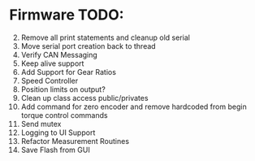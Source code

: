 # Firmware TODO:
2.  Remove all print statements and cleanup old serial
3.  Move serial port creation back to thread
5.  Verify CAN Messaging
6.  Keep alive support
7.  Add Support for Gear Ratios
8.  Speed Controller
9.  Position limits on output?
10. Clean up class access public/privates
11. Add command for zero encoder and remove hardcoded from begin torque control commands
12. Send mutex
13. Logging to UI Support
14. Refactor Measurement Routines
15. Save Flash from GUI
